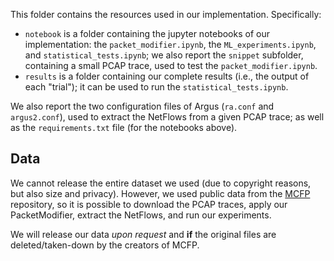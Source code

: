 This folder contains the resources used in our implementation. Specifically:

* ``notebook`` is a folder containing the jupyter notebooks of our implementation: the ``packet_modifier.ipynb``, the ``ML_experiments.ipynb``, and ``statistical_tests.ipynb``; we also report the ``snippet`` subfolder, containing a small PCAP trace, used to test the ``packet_modifier.ipynb``.
* ``results`` is a folder containing our complete results (i.e., the output of each "trial"); it can be used to run the ``statistical_tests.ipynb``.

We also report the two configuration files of Argus (``ra.conf`` and ``argus2.conf``), used to extract the NetFlows from a given PCAP trace; as well as the ``requirements.txt`` file (for the notebooks above).

## Data

We cannot release the entire dataset we used (due to copyright reasons, but also size and privacy). However, we used public data from the [MCFP](https://mcfp.felk.cvut.cz/publicDatasets/) repository, so it is possible to download the PCAP traces, apply our PacketModifier, extract the NetFlows, and run our experiments. 

We will release our data _upon request_ and **if** the original files are deleted/taken-down by the creators of MCFP.
